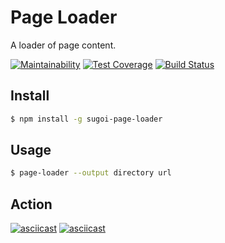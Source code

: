 # Page Loader
A loader of page content.

[![Maintainability](https://api.codeclimate.com/v1/badges/8990650d7b9bedd07973/maintainability)](https://codeclimate.com/github/badcookie/page-loader/maintainability)
[![Test Coverage](https://api.codeclimate.com/v1/badges/8990650d7b9bedd07973/test_coverage)](https://codeclimate.com/github/badcookie/page-loader/test_coverage)
[![Build Status](https://travis-ci.org/badcookie/page-loader.svg?branch=master)](https://travis-ci.org/badcookie/page-loader)

## Install
```sh
$ npm install -g sugoi-page-loader
```

## Usage
```sh
$ page-loader --output directory url
```

## Action
[![asciicast](https://asciinema.org/a/iTOp0QAwbibg34XaQrcLLUNub.svg)](https://asciinema.org/a/iTOp0QAwbibg34XaQrcLLUNub)
[![asciicast](https://asciinema.org/a/cn7HyG8DFOFdE3BaWFm1bmQi5.svg)](https://asciinema.org/a/cn7HyG8DFOFdE3BaWFm1bmQi5)



